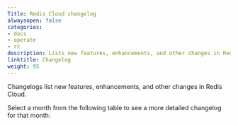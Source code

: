 ```yaml
---
Title: Redis Cloud changelog
alwaysopen: false
categories:
- docs
- operate
- rc
description: Lists new features, enhancements, and other changes in Redis Cloud.
linktitle: Changelog
weight: 95
---
```


Changelogs list new features, enhancements, and other changes in Redis Cloud.

Select a month from the following table to see a more detailed changelog for that month:


